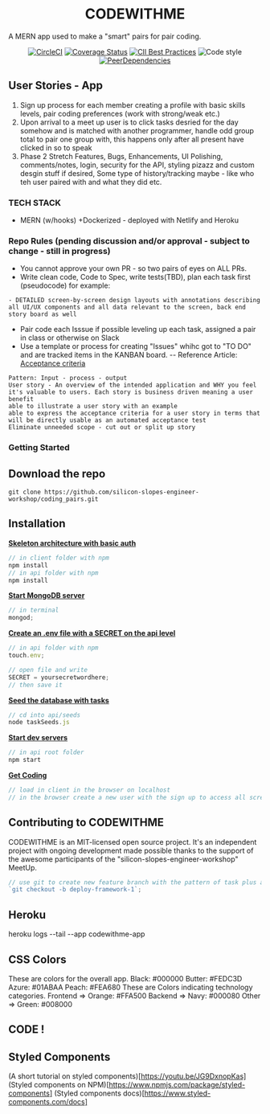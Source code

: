 <h1 align="center">CODEWITHME</h1>
<p>A MERN app used to make a "smart" pairs for pair coding.</p>
<div align="center">

[![CircleCI](https://img.shields.io/circleci/project/github/mui-org/material-ui/next.svg)]()
[![Coverage Status](https://img.shields.io/codecov/c/github/mui-org/material-ui/next.svg)]()
[![CII Best Practices](https://bestpractices.coreinfrastructure.org/projects/1320/badge)]()
![Code style](https://img.shields.io/badge/code_style-prettier-ff69b4.svg)
[![PeerDependencies](https://david-dm.org/mui-org/material-ui/next/peer-status.svg?path=packages/material-ui)]()

</div>

## User Stories - App

1. Sign up process for each member creating a profile with basic skills levels, pair coding preferences (work with strong/weak etc.)
2. Upon arrival to a meet up user is to click tasks desried for the day somehow and is matched with another programmer, handle odd group total to pair one group with, this happens only after all present have clicked in so to speak
3. Phase 2 Stretch Features, Bugs, Enhancements, UI Polishing, comments/notes, login, security for the API, styling pizazz and custom desgin stuff if desired, Some type of history/tracking maybe - like who teh user paired with and what they did etc.

### TECH STACK

- MERN (w/hooks) +Dockerized - deployed with Netlify and Heroku

### Repo Rules (pending discussion and/or approval - subject to change - still in progress)

- You cannot approve your own PR - so two pairs of eyes on ALL PRs.
- Write clean code, Code to Spec, write tests(TBD), plan each task first (pseudocode) for example:

```
- DETAILED screen-by-screen design layouts with annotations describing all UI/UX components and all data relevant to the screen, back end story board as well
```

- Pair code each Isssue if possible leveling up each task, assigned a pair in class or otherwise on Slack
- Use a template or process for creating "Issues" whihc got to "TO DO" and are tracked items in the KANBAN board.
  -- Reference Article: [Acceptance criteria](http://www.payton-consulting.com/user-stories-create-acceptance-criteria/)

```
Pattern: Input - process - output
User story - An overview of the intended application and WHY you feel it's valuable to users. Each story is business driven meaning a user benefit
able to illustrate a user story with an example
able to express the acceptance criteria for a user story in terms that will be directly usable as an automated acceptance test
Eliminate unneeded scope - cut out or split up story
```

### Getting Started

## Download the repo

`git clone https://github.com/silicon-slopes-engineer-workshop/coding_pairs.git`

## Installation

**[Skeleton architecture with basic auth]()**

```javascript
// in client folder with npm
npm install
// in api folder with npm
npm install
```

**[Start MongoDB server]()**

```javascript
// in terminal
mongod;
```

**[Create an .env file with a SECRET on the api level]()**

```javascript
// in api folder with npm
touch.env;

// open file and write
SECRET = yoursecretwordhere;
// then save it
```

**[Seed the database with tasks]()**

```javascript
// cd into api/seeds
node taskSeeds.js
```

**[Start dev servers]()**

```javascript
// in api root folder
npm start
```

**[Get Coding]()**

```javascript
// load in client in the browser on localhost
// in the browser create a new user with the sign up to access all screens including auth protected routes
```

## Contributing to CODEWITHME

CODEWITHME is an MIT-licensed open source project. It's an independent project with ongoing development made possible thanks to the support of the awesome participants of the "silicon-slopes-engineer-workshop" MeetUp.

```javascript
// use git to create new feature branch with the pattern of task plus a dash with the iteration of that feature
`git checkout -b deploy-framework-1`;
```

## Heroku

heroku logs --tail --app codewithme-app

## CSS Colors

These are colors for the overall app.
Black: #000000
Butter: #FEDC3D
Azure: #01ABAA
Peach: #FEA680
These are Colors indicating technology categories.
Frontend => Orange: #FFA500
Backend => Navy: #000080
Other => Green: #008000

## CODE !

## Styled Components

(A short tutorial on styled components)[https://youtu.be/JG9DxnopKas]
(Styled components on NPM)[https://www.npmjs.com/package/styled-components]
(Styled components docs)[https://www.styled-components.com/docs]
